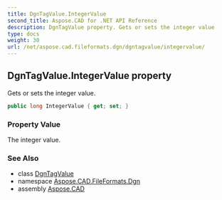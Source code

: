 ```yaml
---
title: DgnTagValue.IntegerValue
second_title: Aspose.CAD for .NET API Reference
description: DgnTagValue property. Gets or sets the integer value
type: docs
weight: 30
url: /net/aspose.cad.fileformats.dgn/dgntagvalue/integervalue/
---
```

## DgnTagValue.IntegerValue property

Gets or sets the integer value.

```csharp
public long IntegerValue { get; set; }
```

### Property Value

The integer value.

### See Also

* class [DgnTagValue](../)
* namespace [Aspose.CAD.FileFormats.Dgn](../../dgntagvalue/)
* assembly [Aspose.CAD](../../../)


